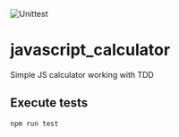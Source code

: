 ![Unittest](https://github.com/williangl/javascript_calculator/workflows/tests/badge.svg)
# javascript_calculator
Simple JS calculator working with TDD

## Execute tests

```javascript
npm run test
```
